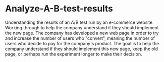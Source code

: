 # Analyze-A-B-test-results
Understanding the results of an A/B test run by an e-commerce website. Working through to help the company understand if they should implement the new page.
The company has developed a new web page in order to try and increase the number of users who "convert", meaning the number of users who decide to pay for the company's product. The goal is to help the company understand if they should implement this new page, keep the old page, or perhaps run the experiment longer to make their decision.
